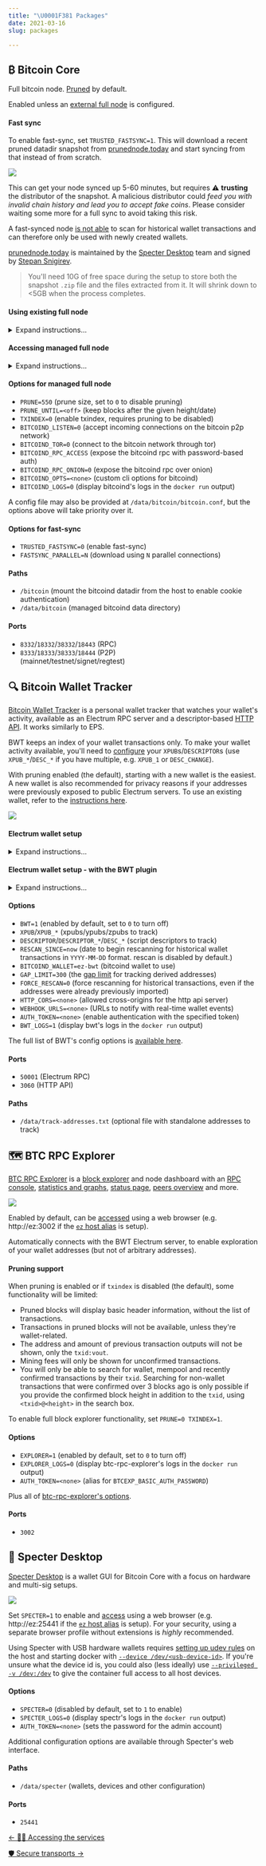 ```yaml
---
title: "\U0001F381 Packages"
date: 2021-03-16
slug: packages

---
```

## ₿ Bitcoin Core

Full bitcoin node. [Pruned](getting-started#pruning) by default.

Enabled unless an [external full node](packages#using-existing-full-node) is configured.

#### Fast sync

To enable fast-sync, set `TRUSTED_FASTSYNC=1`. This will download a recent pruned datadir snapshot from [prunednode.today](https://prunednode.today/) and start syncing from that instead of from scratch.

[![](../src/assets/img/bitcoin-fastsync.gif)](../src/assets/img/bitcoin-fastsync.gif)

This can get your node synced up 5-60 minutes, but requires ⚠ **trusting** the distributor of the snapshot. A malicious distributor could _feed you with invalid chain history and lead you to accept fake coins_. Please consider waiting some more for a full sync to avoid taking this risk.

A fast-synced node [is not able](getting-started#pruning) to scan for historical wallet transactions and can therefore only be used with newly created wallets.

[prunednode.today](https://prunednode.today/) is maintained by the [Specter Desktop](https://github.com/cryptoadvance/specter-desktop) team and signed by [Stepan Snigirev](https://stepansnigirev.com/).

> You'll need 10G of free space during the setup to store both the snapshot `.zip` file and the files extracted from it. It will shrink down to <5GB when the process completes.

#### Using existing full node

<details>
<summary>Expand instructions...</summary>

If you already have a Bitcoin Core instance running on the same machine, you can connect eznode to it using cookie authentication by mounting the datadir into `/bitcoin`:

```bash
docker run -v ~/.bitcoin:/bitcoin:ro -it ... eznode/eznode
```

> On Linux, you'll also need to add `--add-host host.docker.internal:host-gateway` to make the host's address discoverable from within the container. On Windows, change `~/.bitcoin` to `$env:AppData\Bitcoin`. On macOS, change it to `~/Library/Application Support/Bitcoin`.

Instructions for modifying bitcoind's `rpcbind`/`rpcallowip` config will be shown on startup. If you're running into trouble with Docker's virtual networking, you can try with [`--net host`](https://docs.docker.com/network/host/) (this should ideally be avoided).

If your node is running remotely, you can configure its URL and RPC credentials with `BITCOIND_URL=http://my-bitcoind-server:8332/ BITCOIND_AUTH=satoshi:mySecretPassword`.

</details>

#### Accessing managed full node

<details>
<summary>Expand instructions...</summary>

To issue RPC commands against eznode's managed Bitcoin Core instance, use `docker exec ez bitcoin-cli <command>` (see [_Node management_](node-management)) or the web RPC console available in BTC RPC Explorer ([public demo](https://explorer.btc21.org/rpc-browser?method=getblockheader)).

To connect to the Bitcoin Core RPC from your host, set `BITCOIND_RPC_ACCESS=<user:pwd>` to open the RPC server for external access using password-based authentication.

On macOS/Windows, you'll also need to publish the RPC port with `-p 127.0.0.1:8332:8332` to make it available through `localhost`. On Linux you can access it directly through the container's IP address or using the `ez` alias (see [_Connecting Locally_](accessing#connecting-locally)).

If you'd like to access the RPC remotely, set `BITCOIND_RPC_ONION` to expose it through an [onion service](transports#tor-onion) or setup an [SSH tunnel](transports#dropbear-ssh).

</details>

#### Options for managed full node

* `PRUNE=550` (prune size, set to `0` to disable pruning)
* `PRUNE_UNTIL=<off>` (keep blocks after the given height/date)
* `TXINDEX=0` (enable txindex, requires pruning to be disabled)
* `BITCOIND_LISTEN=0` (accept incoming connections on the bitcoin p2p network)
* `BITCOIND_TOR=0` (connect to the bitcoin network through tor)
* `BITCOIND_RPC_ACCESS` (expose the bitcoind rpc with password-based auth)
* `BITCOIND_RPC_ONION=0` (expose the bitcoind rpc over onion)
* `BITCOIND_OPTS=<none>` (custom cli options for bitcoind)
* `BITCOIND_LOGS=0` (display bitcoind's logs in the `docker run` output)

A config file may also be provided at `/data/bitcoin/bitcoin.conf`, but the options above will take priority over it.

#### Options for fast-sync

* `TRUSTED_FASTSYNC=0` (enable fast-sync)
* `FASTSYNC_PARALLEL=N` (download using `N` parallel connections)

#### Paths

* `/bitcoin` (mount the bitcoind datadir from the host to enable cookie authentication)
* `/data/bitcoin` (managed bitcoind data directory)

#### Ports

* `8332`/`18332`/`38332`/`18443` (RPC)
* `8333`/`18333`/`38333`/`18444` (P2P)<br>
  (mainnet/testnet/signet/regtest)

## 🔍 Bitcoin Wallet Tracker

[Bitcoin Wallet Tracker](https://bwt.dev/) is a personal wallet tracker that watches your wallet's activity, available as an Electrum RPC server and a descriptor-based [HTTP API](https://github.com/bwt-dev/bwt#http-api). It works similarly to EPS.

BWT keeps an index of your wallet transactions only. To make your wallet activity available, you'll need to [configure](getting-started#configuration) your `XPUB`s/`DESCRIPTOR`s (use `XPUB_*`/`DESC_*` if you have multiple, e.g. `XPUB_1` or `DESC_CHANGE`).

With pruning enabled (the default), starting with a new wallet is the easiest.
A new wallet is also recommended for privacy reasons if your addresses were previously exposed to public Electrum servers.
To use an existing wallet, refer to the [instructions here](getting-started#pruning).

[![](../src/assets/img/bwt-electrum.png)](../src/assets/img/bwt-electrum.png)

#### Electrum wallet setup

<details>
<summary>Expand instructions...</summary>

If you're creating a new wallet, make sure you don't connect to public servers while doing it to avoid exposing your addresses. You can start Electrum with `--offline` to ensure that.

Grab your xpub from `Wallet` > `Information` and add it to your config file (`~/eznode/config`) as a new line with `XPUB=<my-xpub>`.

Restart eznode, wait for BWT to start up and run `electrum $(docker exec ez electrum-args)` to start Electrum and connect it with your local node. Or you can do this manually:

    electrum --oneserver --server ez:50001:t --skipmerklecheck

> If you don't have the [`ez` hostname](accessing#connecting-locally) set up, replace `ez` with the container's IP address (shown on startup) on Linux or with `127.0.0.1` on macOS/Windows (`electrum-args` does this automatically).

To configure Electrum to use eznode by default, run `docker exec ez electrum-cfg | sh -x`. This will issue `electrum setconfig` commands (you can run without `| sh` to see them).

You may also configure Electrum through the GUI, by setting the server address to `ez:50001:t` (or `127.0.0.1:50001:t` on macOS/Windows). However, setting `oneserver` and [`skipmerklecheck`](https://github.com/spesmilo/electrum/pull/4957) is not possible using the GUI, and the latter is required if pruning is enabled (the default).

If you're connecting remotely, you'll need to setup [Tor Onion or an SSH tunnel](accessing#connecting-remotely) for secure access.
</details>

#### Electrum wallet setup - with the BWT plugin

<details>
<summary>Expand instructions...</summary>

Alternatively, you can also setup Electrum desktop to connect with eznode using the [BWT Electrum plugin](https://github.com/bwt-dev/bwt-electrum-plugin).
The plugin will run a separate BWT instance that connects directly to Bitcoin Core and automatically detects your wallet(s) xpub(s).

[Open RPC access](packages#accessing-managed-full-node) to Bitcoin Core by setting `BITCOIND_RPC_ACCESS=<user:pwd>`, then follow the [instructions here](https://github.com/bwt-dev/bwt-electrum-plugin#installation) to setup the plugin.

</details>

#### Options

* `BWT=1` (enabled by default, set to `0` to turn off)
* `XPUB`/`XPUB_*` (xpubs/ypubs/zpubs to track)
* `DESCRIPTOR`/`DESCRIPTOR_*`/`DESC_*` (script descriptors to track)
* `RESCAN_SINCE=now` (date to begin rescanning for historical wallet transactions in `YYYY-MM-DD` format. rescan is disabled by default.)
* `BITCOIND_WALLET=ez-bwt` (bitcoind wallet to use)
* `GAP_LIMIT=300` (the [gap limit](https://github.com/bwt-dev/bwt#gap-limit) for tracking derived addresses)
* `FORCE_RESCAN=0` (force rescanning for historical transactions, even if the addresses were already previously imported)
* `HTTP_CORS=<none>` (allowed cross-origins for the http api server)
* `WEBHOOK_URLS=<none>` (URLs to notify with real-time wallet events)
* `AUTH_TOKEN=<none>` (enable authentication with the specified token)
* `BWT_LOGS=1` (display bwt's logs in the `docker run` output)

The full list of BWT's config options is [available here](https://github.com/bwt-dev/libbwt#config-options).

#### Ports

* `50001` (Electrum RPC)
* `3060` (HTTP API)

#### Paths

* `/data/track-addresses.txt` (optional file with standalone addresses to track)

## 🗺️ BTC RPC Explorer

[BTC RPC Explorer](https://github.com/janoside/btc-rpc-explorer) is a [block explorer](https://explorer.btc21.org/) and node dashboard with an [RPC console](https://explorer.btc21.org/rpc-browser?method=getblockheader), [statistics and graphs](https://explorer.btc21.org/block-stats), [status page](https://explorer.btc21.org/node-status), [peers overview](https://explorer.btc21.org/peers) and more.

[![](../src/assets/img/btc-rpc-explorer.png)](../src/assets/img/btc-rpc-explorer.png)

Enabled by default, can be [accessed](accessing) using a web browser (e.g. http://ez:3002 if the [`ez` host alias](accessing#connecting-locally) is setup).

Automatically connects with the BWT Electrum server, to enable exploration of your wallet addresses (but not of arbitrary addresses).

#### Pruning support

When pruning is enabled or if `txindex` is disabled (the default), some functionality will be limited:

* Pruned blocks will display basic header information, without the list of transactions.
* Transactions in pruned blocks will not be available, unless they're wallet-related.
* The address and amount of previous transaction outputs will not be shown, only the `txid:vout`.
* Mining fees will only be shown for unconfirmed transactions.
* You will only be able to search for wallet, mempool and recently confirmed transactions by their `txid`.
  Searching for non-wallet transactions that were confirmed over 3 blocks ago is only possible if you provide the confirmed block height in addition to the `txid`, using `<txid>@<height>` in the search box.

To enable full block explorer functionality, set `PRUNE=0 TXINDEX=1`.

#### Options

* `EXPLORER=1` (enabled by default, set to `0` to turn off)
* `EXPLORER_LOGS=0`  (display btc-rpc-explorer's logs in the `docker run` output)
* `AUTH_TOKEN=<none>` (alias for `BTCEXP_BASIC_AUTH_PASSWORD`)

Plus all of [btc-rpc-explorer's options](https://github.com/janoside/btc-rpc-explorer/blob/master/.env-sample).

#### Ports

* `3002`

## 👻 Specter Desktop

[Specter Desktop](https://github.com/cryptoadvance/specter-desktop) is a wallet GUI for Bitcoin Core with a focus on hardware and multi-sig setups.

[![](../src/assets/img/specter-desktop.png)](../src/assets/img/specter-desktop.png)

Set `SPECTER=1` to enable and [access](accessing) using a web browser (e.g. http://ez:25441 if the [`ez` host alias](accessing#connecting-locally) is setup).
For your security, using a separate browser profile without extensions is *highly* recommended.

Using Specter with USB hardware wallets requires [setting up udev rules](https://github.com/cryptoadvance/specter-desktop/tree/master/udev#udev-rules) on the host and starting docker with [`--device /dev/<usb-device-id>`](https://docs.docker.com/engine/reference/commandline/run/#add-host-device-to-container---device). If you're unsure what the device id is, you could also (less ideally) use [`--privileged -v /dev:/dev`](https://docs.docker.com/engine/reference/run/#runtime-privilege-and-linux-capabilities) to give the container full access to all host devices.


#### Options

* `SPECTER=0` (disabled by default, set to `1` to enable)
* `SPECTER_LOGS=0` (display spectr's logs in the `docker run` output)
* `AUTH_TOKEN=<none>` (sets the password for the admin account)

Additional configuration options are available through Specter's web interface.

#### Paths

* `/data/specter` (wallets, devices and other configuration)

#### Ports

* `25441`

<div class="docs-nav">

[← 👩‍💻 Accessing the services](accessing)

[🛡️ Secure transports →](transports)

</div>